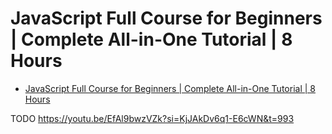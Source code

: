 # JavaScript Full Course for Beginners | Complete All-in-One Tutorial | 8 Hours

- [JavaScript Full Course for Beginners | Complete All-in-One Tutorial | 8 Hours](#javascript-full-course-for-beginners--complete-all-in-one-tutorial--8-hours)

TODO https://youtu.be/EfAl9bwzVZk?si=KjJAkDv6q1-E6cWN&t=993